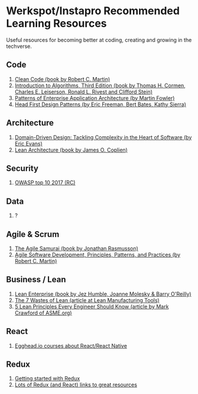 # Werkspot/Instapro Recommended Learning Resources

Useful resources for becoming better at coding, creating and growing in the techverse.

## Code

1. [Clean Code (book by Robert C. Martin)](https://www.amazon.com/Clean-Code-Handbook-Software-Craftsmanship/dp/0132350882/)
2. [Introduction to Algorithms, Third Edition (book by Thomas H. Cormen, Charles E. Leiserson, Ronald L. Rivest and Clifford Stein)](https://mitpress.mit.edu/books/introduction-algorithms)
3. [Patterns of Enterprise Application Architecture (by Martin Fowler)](https://www.amazon.com/dp/0321127420/ref=wl_it_dp_o_pC_nS_ttl?_encoding=UTF8&colid=CG11VVP0H8Y8&coliid=I1QPWUPW6G7YF5)
4. [Head First Design Patterns (by Eric Freeman, Bert Bates, Kathy Sierra)](https://www.amazon.com/dp/0596007124/ref=wl_it_dp_o_pC_nS_ttl?_encoding=UTF8&colid=CG11VVP0H8Y8&coliid=I2QU8RUBUOR563)

## Architecture


1. [Domain-Driven Design: Tackling Complexity in the Heart of Software (by Eric Evans)](https://www.amazon.com/dp/0321125215/ref=wl_it_dp_o_pC_nS_ttl?_encoding=UTF8&colid=CG11VVP0H8Y8&coliid=I1X0NXLUHTFGE4)
2. [Lean Architecture (book by James O. Coplien)](https://www.amazon.co.uk/Lean-Architecture-Agile-Software-Development/dp/0470684208/)

## Security

1. [OWASP top 10 2017 (RC)](https://github.com/OWASP/Top10/raw/master/2017/OWASP%20Top%2010%20-%202017%20RC1-English.pdf)

## Data

1. ?

## Agile & Scrum

1. [The Agile Samurai (book by Jonathan Rasmusson)](https://www.amazon.com/The-Agile-Samurai-Pragmatic-Programmers/dp/1934356581)
2. [Agile Software Development, Principles, Patterns, and Practices (by Robert C. Martin)](https://www.amazon.com/dp/0135974445/ref=wl_it_dp_o_pC_nS_ttl?_encoding=UTF8&colid=CG11VVP0H8Y8&coliid=I1P9T8D1QRUFMM)


## Business / Lean

1. [Lean Enterprise (book by Jez Humble, Joanne Molesky & Barry O'Reilly)](https://www.amazon.co.uk/dp/1449368425/)
2. [The 7 Wastes of Lean (article at Lean Manufacturing Tools)](http://leanmanufacturingtools.org/77/the-seven-wastes-7-mudas/)
3. [5 Lean Principles Every Engineer Should Know (article by Mark Crawford of ASME.org)](https://www.asme.org/engineering-topics/articles/manufacturing-design/5-lean-principles-every-should-know)

## React
1. [Egghead.io courses about React/React Native](https://egghead.io/technologies/react)

## Redux

1. [Getting started with Redux](https://egghead.io/lessons/javascript-redux-the-single-immutable-state-tree)
2. [Lots of Redux (and React) links to great resources](https://github.com/markerikson/react-redux-links)
